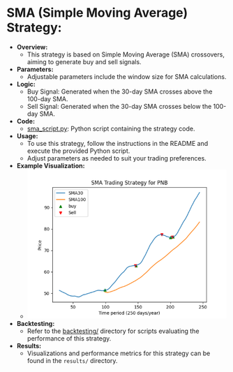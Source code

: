 # SMA (Simple Moving Average) Strategy:
  - **Overview:**
    - This strategy is based on Simple Moving Average (SMA) crossovers, aiming to generate buy and sell signals.
  - **Parameters:**
    - Adjustable parameters include the window size for SMA calculations.
  - **Logic:**
    - Buy Signal: Generated when the 30-day SMA crosses above the 100-day SMA.
    - Sell Signal: Generated when the 30-day SMA crosses below the 100-day SMA.
  - **Code:**
    - [sma_script.py](sma_script.py): Python script containing the strategy code.
  - **Usage:**
    - To use this strategy, follow the instructions in the README and execute the provided Python script.
    - Adjust parameters as needed to suit your trading preferences.
  - **Example Visualization:**
    - ![SMA Strategy Example](sma_strategy_example.png)
  - **Backtesting:**
    - Refer to the [backtesting/](backtesting/SMA) directory for scripts evaluating the performance of this strategy.
  - **Results:**
    - Visualizations and performance metrics for this strategy can be found in the `results/` directory.
